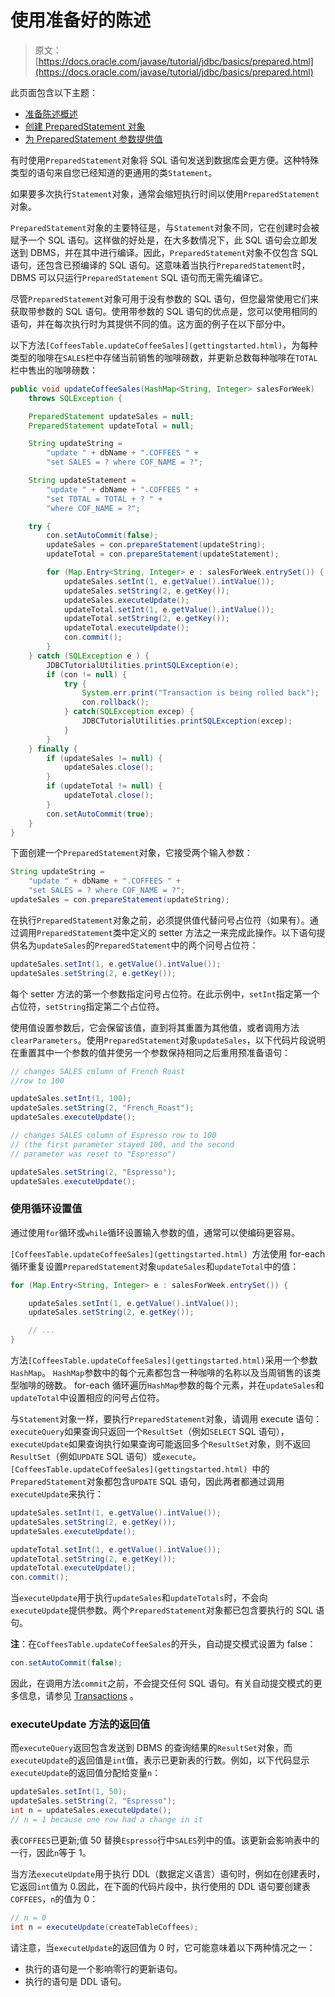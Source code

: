 # 使用准备好的陈述

> 原文： [https://docs.oracle.com/javase/tutorial/jdbc/basics/prepared.html](https://docs.oracle.com/javase/tutorial/jdbc/basics/prepared.html)

此页面包含以下主题：

*   [准备陈述概述](#overview_ps)
*   [创建 PreparedStatement 对象](#create_ps)
*   [为 PreparedStatement 参数提供值](#supply_values_ps)

有时使用`PreparedStatement`对象将 SQL 语句发送到数据库会更方便。这种特殊类型的语句来自您已经知道的更通用的类`Statement`。

如果要多次执行`Statement`对象，通常会缩短执行时间以使用`PreparedStatement`对象。

`PreparedStatement`对象的主要特征是，与`Statement`对象不同，它在创建时会被赋予一个 SQL 语句。这样做的好处是，在大多数情况下，此 SQL 语句会立即发送到 DBMS，并在其中进行编译。因此，`PreparedStatement`对象不仅包含 SQL 语句，还包含已预编译的 SQL 语句。这意味着当执行`PreparedStatement`时，DBMS 可以只运行`PreparedStatement` SQL 语句而无需先编译它。

尽管`PreparedStatement`对象可用于没有参数的 SQL 语句，但您最常使用它们来获取带参数的 SQL 语句。使用带参数的 SQL 语句的优点是，您可以使用相同的语句，并在每次执行时为其提供不同的值。这方面的例子在以下部分中。

以下方法`[CoffeesTable.updateCoffeeSales](gettingstarted.html)`，为每种类型的咖啡在`SALES`栏中存储当前销售的咖啡磅数，并更新总数每种咖啡在`TOTAL`栏中售出的咖啡磅数：

```java
public void updateCoffeeSales(HashMap<String, Integer> salesForWeek)
    throws SQLException {

    PreparedStatement updateSales = null;
    PreparedStatement updateTotal = null;

    String updateString =
        "update " + dbName + ".COFFEES " +
        "set SALES = ? where COF_NAME = ?";

    String updateStatement =
        "update " + dbName + ".COFFEES " +
        "set TOTAL = TOTAL + ? " +
        "where COF_NAME = ?";

    try {
        con.setAutoCommit(false);
        updateSales = con.prepareStatement(updateString);
        updateTotal = con.prepareStatement(updateStatement);

        for (Map.Entry<String, Integer> e : salesForWeek.entrySet()) {
            updateSales.setInt(1, e.getValue().intValue());
            updateSales.setString(2, e.getKey());
            updateSales.executeUpdate();
            updateTotal.setInt(1, e.getValue().intValue());
            updateTotal.setString(2, e.getKey());
            updateTotal.executeUpdate();
            con.commit();
        }
    } catch (SQLException e ) {
        JDBCTutorialUtilities.printSQLException(e);
        if (con != null) {
            try {
                System.err.print("Transaction is being rolled back");
                con.rollback();
            } catch(SQLException excep) {
                JDBCTutorialUtilities.printSQLException(excep);
            }
        }
    } finally {
        if (updateSales != null) {
            updateSales.close();
        }
        if (updateTotal != null) {
            updateTotal.close();
        }
        con.setAutoCommit(true);
    }
}

```

下面创建一个`PreparedStatement`对象，它接受两个输入参数：

```java
String updateString =
    "update " + dbName + ".COFFEES " +
    "set SALES = ? where COF_NAME = ?";
updateSales = con.prepareStatement(updateString);

```

在执行`PreparedStatement`对象之前，必须提供值代替问号占位符（如果有）。通过调用`PreparedStatement`类中定义的 setter 方法之一来完成此操作。以下语句提供名为`updateSales`的`PreparedStatement`中的两个问号占位符：

```java
updateSales.setInt(1, e.getValue().intValue());
updateSales.setString(2, e.getKey());

```

每个 setter 方法的第一个参数指定问号占位符。在此示例中，`setInt`指定第一个占位符，`setString`指定第二个占位符。

使用值设置参数后，它会保留该值，直到将其重置为其他值，或者调用方法`clearParameters`。使用`PreparedStatement`对象`updateSales`，以下代码片段说明在重置其中一个参数的值并使另一个参数保持相同之后重用预准备语句：

```java
// changes SALES column of French Roast
//row to 100

updateSales.setInt(1, 100);
updateSales.setString(2, "French_Roast");
updateSales.executeUpdate();

// changes SALES column of Espresso row to 100
// (the first parameter stayed 100, and the second
// parameter was reset to "Espresso")

updateSales.setString(2, "Espresso");
updateSales.executeUpdate();

```

### 使用循环设置值

通过使用`for`循环或`while`循环设置输入参数的值，通常可以使编码更容易。

`[CoffeesTable.updateCoffeeSales](gettingstarted.html) `方法使用 for-each 循环重复设置`PreparedStatement`对象`updateSales`和`updateTotal`中的值：

```java
for (Map.Entry<String, Integer> e : salesForWeek.entrySet()) {

    updateSales.setInt(1, e.getValue().intValue());
    updateSales.setString(2, e.getKey());

    // ...
}

```

方法`[CoffeesTable.updateCoffeeSales](gettingstarted.html)`采用一个参数`HashMap`。 `HashMap`参数中的每个元素都包含一种咖啡的名称以及当周销售的该类型咖啡的磅数。 for-each 循环遍历`HashMap`参数的每个元素，并在`updateSales`和`updateTotal`中设置相应的问号占位符。

与`Statement`对象一样，要执行`PreparedStatement`对象，请调用 execute 语句：`executeQuery`如果查询只返回一个`ResultSet`（例如`SELECT` SQL 语句），`executeUpdate`如果查询执行如果查询可能返回多个`ResultSet`对象，则不返回`ResultSet`（例如`UPDATE` SQL 语句）或`execute`。 `[CoffeesTable.updateCoffeeSales](gettingstarted.html) `中的`PreparedStatement`对象都包含`UPDATE` SQL 语句，因此两者都通过调用`executeUpdate`来执行：

```java
updateSales.setInt(1, e.getValue().intValue());
updateSales.setString(2, e.getKey());
updateSales.executeUpdate();

updateTotal.setInt(1, e.getValue().intValue());
updateTotal.setString(2, e.getKey());
updateTotal.executeUpdate();
con.commit();

```

当`executeUpdate`用于执行`updateSales`和`updateTotals`时，不会向`executeUpdate`提供参数。两个`PreparedStatement`对象都已包含要执行的 SQL 语句。

**注**：在`CoffeesTable.updateCoffeeSales`的开头，自动提交模式设置为 false：

```java
con.setAutoCommit(false);

```

因此，在调用方法`commit`之前，不会提交任何 SQL 语句。有关自动提交模式的更多信息，请参见 [Transactions](transactions.html) 。

### executeUpdate 方法的返回值

而`executeQuery`返回包含发送到 DBMS 的查询结果的`ResultSet`对象，而`executeUpdate`的返回值是`int`值，表示已更新表的行数。例如，以下代码显示`executeUpdate`的返回值分配给变量`n`：

```java
updateSales.setInt(1, 50);
updateSales.setString(2, "Espresso");
int n = updateSales.executeUpdate();
// n = 1 because one row had a change in it

```

表`COFFEES`已更新;值 50 替换`Espresso`行中`SALES`列中的值。该更新会影响表中的一行，因此`n`等于 1。

当方法`executeUpdate`用于执行 DDL（数据定义语言）语句时，例如在创建表时，它返回`int`值为 0.因此，在下面的代码片段中，执行使用的 DDL 语句要创建表`COFFEES`，`n`的值为 0：

```java
// n = 0
int n = executeUpdate(createTableCoffees); 

```

请注意，当`executeUpdate`的返回值为 0 时，它可能意味着以下两种情况之一：

*   执行的语句是一个影响零行的更新语句。
*   执行的语句是 DDL 语句。
